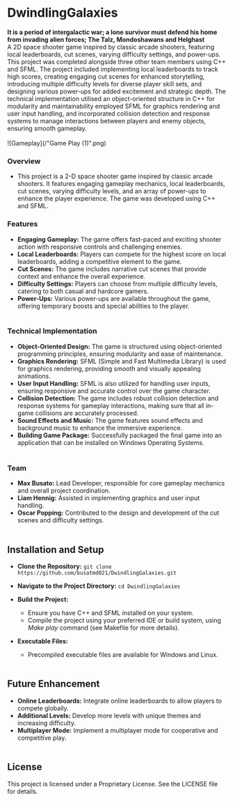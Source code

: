 # DwindlingGalaxies
**It is a period of intergalactic war; a lone survivor must defend his home from invading alien forces; The Talz, Mondoshawans and Helghast**<br/>
 A 2D space shooter game inspired by classic arcade shooters, featuring local leaderboards, cut scenes, varying difficulty settings, and power-ups. 
 This project was completed alongside three other team members using C++ and   SFML. The project included implementing local leaderboards to track 
 high scores, creating engaging cut scenes for enhanced storytelling, introducing multiple difficulty levels for diverse player skill sets, and 
 designing various power-ups for added excitement and strategic depth. The technical implementation utilised an object-oriented structure in C++ for 
 modularity and maintainability employed SFML for graphics rendering and user input handling, and incorporated collision detection and response systems 
 to manage interactions between players and enemy objects, ensuring smooth gameplay.<br/><br/>
 ![Gameplay](/"Game Play (1)".png)

### **Overview**
- This project is a 2-D space shooter game inspired by classic arcade shooters. It features engaging gameplay mechanics, local leaderboards, cut scenes, varying difficulty levels, and an array of power-ups to enhance the    player experience. The game was developed using C++ and SFML.<br/>


### **Features**
- **Engaging Gameplay:** The game offers fast-paced and exciting shooter action with responsive controls and challenging enemies.
- **Local Leaderboards:** Players can compete for the highest score on local leaderboards, adding a competitive element to the game.
- **Cut Scenes:** The game includes narrative cut scenes that provide context and enhance the overall experience.
- **Difficulty Settings:** Players can choose from multiple difficulty levels, catering to both casual and hardcore gamers.
- **Power-Ups:** Various power-ups are available throughout the game, offering temporary boosts and special abilities to the player.<br/><br/>


### **Technical Implementation**
 - **Object-Oriented Design:** The game is structured using object-oriented programming principles, ensuring modularity and ease of maintenance.
 - **Graphics Rendering:** SFML (Simple and Fast Multimedia Library) is used for graphics rendering, providing smooth and visually appealing animations.
 - **User Input Handling:** SFML is also utilized for handling user inputs, ensuring responsive and accurate control over the game character.
 - **Collision Detection:** The game includes robust collision detection and response systems for gameplay interactions, making sure that all in-game collisions are accurately processed.
 - **Sound Effects and Music:** The game features sound effects and background music to enhance the immersive experience.
 - **Building Game Package:** Successfully packaged the final game into an application that can be installed on Windows Operating Systems.<br/><br/>
 


### **Team**
- **Max Busato:** Lead Developer, responsible for core gameplay mechanics and overall project coordination.
- **Liam Hennig:** Assisted in implementing graphics and user input handling.
- **Oscar Popping:** Contributed to the design and development of the cut scenes and difficulty settings.<br/><br/>


## **Installation and Setup**
- **Clone the Repository:**
  ```git clone https://github.com/busatmd021/DwindlingGalaxies.git```

- **Navigate to the Project Directory:**
  ```cd DwindlingGalaxies```
 
- **Build the Project:**
  - Ensure you have C++ and SFML installed on your system.<br/>
  - Compile the project using your preferred IDE or build system, using _Make play_ command (see Makefile for more details).

- **Executable Files:**
  - Precompiled executable files are available for Windows and Linux.<br/><br/>


## **Future Enhancement**
- **Online Leaderboards:** Integrate online leaderboards to allow players to compete globally.
- **Additional Levels:** Develop more levels with unique themes and increasing difficulty.
- **Multiplayer Mode:** Implement a multiplayer mode for cooperative and competitive play.<br/><br/>

## **License**
This project is licensed under a Proprietary License. See the LICENSE file for details.<br/>
